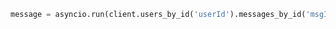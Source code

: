 <!-- markdownlint-disable MD041 -->

```py
message = asyncio.run(client.users_by_id('userId').messages_by_id('msgId').delete())
```